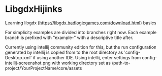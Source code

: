 # LibgdxHijinks
Learning libgdx (https://libgdx.badlogicgames.com/download.html) basics

For simplicity examples are divided into branches right now. Each example branch is prefixed with "example-" with a descriptive
title after.

Currently using intellij community edition for this, but the run configuration generated by intellij is copied from to
the root directory as 'config-Desktop.xml' if using another IDE. Using intellij, enter settings from
config-intellij-screenshot.png with working directory set as /path-to-project/YourProjectName/core/assets

